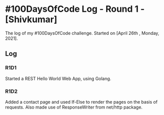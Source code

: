 # #100DaysOfCode Log - Round 1 - [Shivkumar]

The log of my #100DaysOfCode challenge. Started on [April 26th , Monday, 2021].

## Log

### R1D1 
Started a REST Hello World Web App, using Golang.

### R1D2
Added a contact page and used If-Else to render the pages on the basis of requests. Also made use of ResponseWriter from net/http package. 


